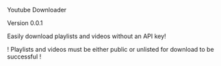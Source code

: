 Youtube Downloader

Version 0.0.1

Easily download playlists and videos without an API key!

! Playlists and videos must be either public or unlisted for download to be successful !